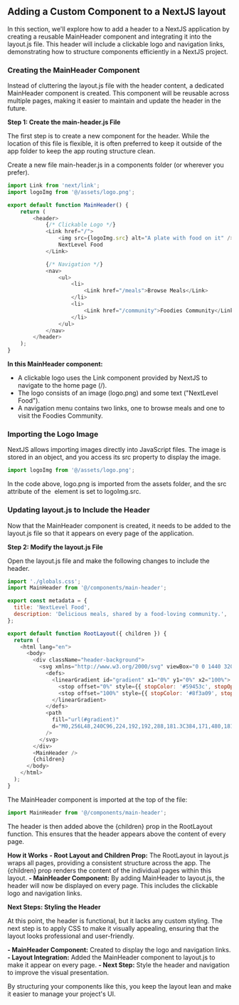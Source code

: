 ## Adding a Custom Component to a NextJS layout

In this section, we'll explore how to add a header to a NextJS application by creating a reusable MainHeader component and integrating it into the layout.js file. This header will include a clickable logo and navigation links, demonstrating how to structure components efficiently in a NextJS project.

### Creating the MainHeader Component

Instead of cluttering the layout.js file with the header content, a dedicated MainHeader component is created. This component will be reusable across multiple pages, making it easier to maintain and update the header in the future.

**Step 1: Create the main-header.js File**

The first step is to create a new component for the header. While the location of this file is flexible, it is often preferred to keep it outside of the app folder to keep the app routing structure clean.

Create a new file main-header.js in a components folder (or wherever you prefer).

```javascript
import Link from 'next/link';
import logoImg from '@/assets/logo.png';

export default function MainHeader() {
    return (
        <header>
            {/* Clickable Logo */}
            <Link href="/">
                <img src={logoImg.src} alt="A plate with food on it" />
                NextLevel Food
            </Link>

            {/* Navigation */}
            <nav>
                <ul>
                    <li>
                        <Link href="/meals">Browse Meals</Link>
                    </li>
                    <li>
                        <Link href="/community">Foodies Community</Link>
                    </li>
                </ul>
            </nav>
        </header>
    );
}
```

**In this MainHeader component:**

- A clickable logo uses the Link component provided by NextJS to navigate to the home page (/).
- The logo consists of an image (logo.png) and some text ("NextLevel Food").
- A navigation menu contains two links, one to browse meals and one to visit the Foodies Community.

### **Importing the Logo Image**

NextJS allows importing images directly into JavaScript files. The image is stored in an object, and you access its src property to display the image.

```javascript
import logoImg from '@/assets/logo.png';
```

In the code above, logo.png is imported from the assets folder, and the src attribute of the <img> element is set to logoImg.src.

### Updating layout.js to Include the Header

Now that the MainHeader component is created, it needs to be added to the layout.js file so that it appears on every page of the application.

**Step 2: Modify the layout.js File**

Open the layout.js file and make the following changes to include the header.

```javascript
import './globals.css';
import MainHeader from '@/components/main-header';

export const metadata = {
  title: 'NextLevel Food',
  description: 'Delicious meals, shared by a food-loving community.',
};

export default function RootLayout({ children }) {
  return (
    <html lang="en">
      <body>
        <div className="header-background">
          <svg xmlns="http://www.w3.org/2000/svg" viewBox="0 0 1440 320">
            <defs>
              <linearGradient id="gradient" x1="0%" y1="0%" x2="100%">
                <stop offset="0%" style={{ stopColor: '#59453c', stopOpacity: '1' }} />
                <stop offset="100%" style={{ stopColor: '#8f3a09', stopOpacity: '1' }} />
              </linearGradient>
            </defs>
            <path
              fill="url(#gradient)"
              d="M0,256L48,240C96,224,192,192,288,181.3C384,171,480,181,576,186.7C672,192,768,192,864,181.3C960,171,1056,149,1152,133.3C1248,117,1344,107,1392,101.3L1440,96L1440,0L1392,0C1344,0,1248,0,1152,0C1056,0,960,0,864,0C768,0,672,0,576,0C480,0,384,0,288,0C192,0,96,0,48,0L0,0Z"
            />
          </svg>
        </div>
        <MainHeader />
        {children}
      </body>
    </html>
  );
}
```

The MainHeader component is imported at the top of the file:

```javascript
import MainHeader from '@/components/main-header';
```

The header is then added above the {children} prop in the RootLayout function. This ensures that the header appears above the content of every page.

**How it Works**
**- Root Layout and Children Prop:** The RootLayout in layout.js wraps all pages, providing a consistent structure across the app. The {children} prop renders the content of the individual pages within this layout.
**- MainHeader Component:** By adding MainHeader to layout.js, the header will now be displayed on every page. This includes the clickable logo and navigation links.

**Next Steps: Styling the Header**

At this point, the header is functional, but it lacks any custom styling. The next step is to apply CSS to make it visually appealing, ensuring that the layout looks professional and user-friendly.



**- MainHeader Component:** Created to display the logo and navigation links.
**- Layout Integration:** Added the MainHeader component to layout.js to make it appear on every page.
**- Next Step:** Style the header and navigation to improve the visual presentation.

By structuring your components like this, you keep the layout lean and make it easier to manage your project's UI.